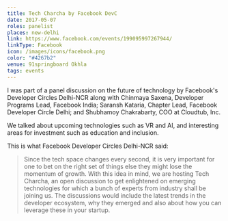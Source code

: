 ```yaml
---
title: Tech Charcha by Facebook DevC
date: 2017-05-07
roles: panelist
places: new-delhi
link: https://www.facebook.com/events/199095997267944/
linkType: Facebook
icon: /images/icons/facebook.png
color: "#4267b2"
venue: 91springboard Okhla
tags: events
---
```


I was part of a panel discussion on the future of technology by Facebook's Developer Circles Delhi-NCR along with Chinmaya Saxena, Developer Programs Lead, Facebook India; Saransh Kataria, Chapter Lead, Facebook Developer Circle Delhi; and Shubhamoy Chakrabarty, COO at Cloudtub, Inc.

<!--more-->

We talked about upcoming technologies such as VR and AI, and interesting areas for investment such as education and inclusion.

This is what Facebook Developer Circles Delhi-NCR said:

> Since the tech space changes every second, it is very important for one to bet on the right set of things else they might lose the momentum of growth. With this idea in mind, we are hosting Tech Charcha, an open discussion to get enlightened on emerging technologies for which a bunch of experts from industry shall be joining us. The discussions would include the latest trends in the developer ecosystem, why they emerged and also about how you can leverage these in your startup.
